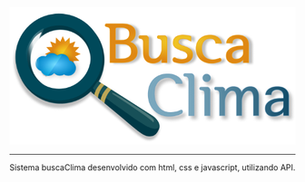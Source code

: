 <img src="Group 1.png" alt="BuscaClima"/>
<hr/>

Sistema buscaClima desenvolvido com html, css e javascript, utilizando API.
